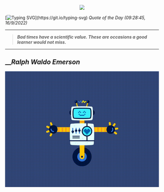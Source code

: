<p align='center'><img src='https://komarev.com/ghpvc/?username=hungpurdie&label=Total+Vistors&color=brightgreen&style=plastic'></p> 

[![Typing SVG](https://readme-typing-svg.herokuapp.com?font=Press+Start+2P&color=C2F784&size=35&width=900&height=100&lines=Hello+World%2C+I'm+Hung+!)](https://git.io/typing-svg) 
 _Quote of the Day (09:28:45, 16/9/2022)_
___
>**_Bad times have a scientific value. These are occasions a good learner would not miss._**
___

## __**_Ralph Waldo Emerson_**

![RobotDance](src/assets/images/robot-dancing-dribble.gif?style=center)
